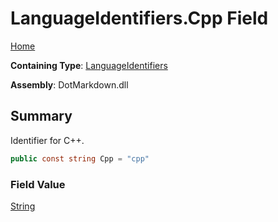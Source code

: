 # LanguageIdentifiers\.Cpp Field

[Home](../../../README.md)

**Containing Type**: [LanguageIdentifiers](../README.md)

**Assembly**: DotMarkdown\.dll

## Summary

Identifier for C\+\+\.

```csharp
public const string Cpp = "cpp"
```

### Field Value

[String](https://docs.microsoft.com/en-us/dotnet/api/system.string)

